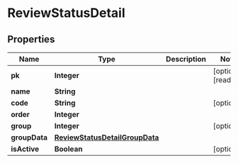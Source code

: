 

# ReviewStatusDetail

## Properties

Name | Type | Description | Notes
------------ | ------------- | ------------- | -------------
**pk** | **Integer** |  |  [optional] [readonly]
**name** | **String** |  | 
**code** | **String** |  |  [optional]
**order** | **Integer** |  | 
**group** | **Integer** |  |  [optional]
**groupData** | [**ReviewStatusDetailGroupData**](ReviewStatusDetailGroupData.md) |  | 
**isActive** | **Boolean** |  |  [optional]



